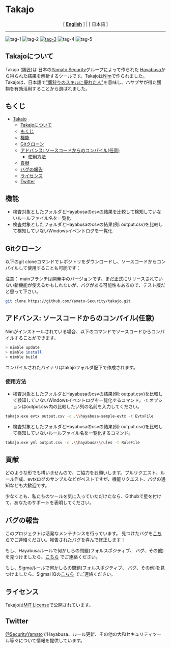 # Takajo

<div align="center">
 <p>
 </p>
 [ <a href="README.md"><b>English</b></a> ] | [ 日本語 ]
</div>

---

[tag-1]: https://img.shields.io/github/downloads/Yamato-Secuirty/takajo/total?label=GitHub%F0%9F%8E%AFDownloads&style=plastic
[tag-2]: https://img.shields.io/github/stars/Yamato-Security/takajo?style=plastic&label=GitHub%F0%9F%8E%AFStars
[tag-3]: https://img.shields.io/github/v/release/Yamato-Security/takajo?display_name=tag&label=latest-version&style=plastic
[tag-4]: https://img.shields.io/badge/Maintenance%20Level-Actively%20Developed-brightgreen.svg
[tag-5]: https://img.shields.io/badge/Twitter-00acee?logo=twitter&logoColor=white

![tag-1] ![tag-2] <a href="https://github.com/Yamato-Security/hayabusa/releases">![tag-3]</a> ![tag-4]</a> ![tag-5]  <a href="https://twitter.com/SecurityYamato"></a>

## Takajoについて

Takajo (鷹匠)は 日本の[Yamato Security](https://yamatosecurity.connpass.com/)グループによって作られた [Hayabusa](https://github.com/Yamato-Security/hayabusa)から得られた結果を解析するツールです。Takajoは[Nim](https://nim-lang.org/)で作られました。  
Takajoは、日本語で["鷹狩りのスキルに優れた人"](https://en.wikipedia.org/wiki/Falconry)を意味し、ハヤブサが得た獲物を有効活用することから選ばれました。  

## もくじ

- [Takajo](#takajo)
  - [Takajoについて](#takajoについて)
  - [もくじ](#もくじ)
  - [機能](#機能)
  - [Gitクローン](#gitクローン)
  - [アドバンス: ソースコードからのコンパイル(任意)](#アドバンス-ソースコードからのコンパイル任意)
    - [使用方法](#使用方法)
  - [貢献](#貢献)
  - [バグの報告](#バグの報告)
  - [ライセンス](#ライセンス)
  - [Twitter](#twitter)

## 機能

- 検査対象としたフォルダとHayabusaのcsvの結果を比較して検知していないルールファイル名を一覧化
- 検査対象としたフォルダとHayabusaのcsvの結果(例: output.csv)を比較して検知していないWindowsイベントログを一覧化

## Gitクローン

以下のgit cloneコマンドでレポジトリをダウンロードし、ソースコードからコンパイルして使用することも可能です：

注意： mainブランチは開発中のバージョンです。まだ正式にリリースされていない新機能が使えるかもしれないが、バグがある可能性もあるので、テスト版だと思って下さい。

```bash
git clone https://github.com/Yamato-Security/takajo.git
```

## アドバンス: ソースコードからのコンパイル(任意)

Nimがインストールされている場合、以下のコマンドでソースコードからコンパイルすることができます。

```bash
> nimble update
> nimble install
> nimble build
```

コンパイルされたバイナリはtakajoフォルダ配下で作成されます。

### 使用方法

- 検査対象としたフォルダとHayabusaのcsvの結果(例: output.csv)を比較して検知していないWindowsイベントログを一覧化するコマンド。`-t` オプションはoutput.csv内の比較したい列の名前を入力してください。  

```bash
takajo.exe evtx output.csv -c .\\hayabusa-sample-evtx -t EvtxFile
```

- 検査対象としたフォルダとHayabusaのcsvの結果(例: output.csv)を比較して検知していないルールファイル名を一覧化するコマンド。

```bash
takajo.exe yml output.csv -c .\\hayabusa\\rules -t RuleFile
```

## 貢献

どのような形でも構いませんので、ご協力をお願いします。プルリクエスト、ルール作成、evtxログのサンプルなどがベストですが、機能リクエスト、バグの通知なども大歓迎です。

少なくとも、私たちのツールを気に入っていただけたなら、Githubで星を付けて、あなたのサポートを表明してください。

## バグの報告

このプロジェクトは活発なメンテナンスを行っています。
見つけたバグを[こちら](https://github.com/Yamato-Security/takajo/issues/new?assignees=&labels=bug&template=bug_report.md&title=%5Bbug%5D)でご連絡ください。報告されたバグを喜んで修正します！

もし、Hayabusaルールで何かしらの問題(フォルスポジティブ、 バグ、その他)を見つけましたら、[こちら](https://github.com/Yamato-Security/hayabusa-rules/issues/new) でご連絡ください。

もし、Sigmaルールで何かしらの問題(フォルスポジティブ、 バグ、その他)を見つけましたら、SigmaHQの[こちら](https://github.com/SigmaHQ/sigma/issues) でご連絡ください。

## ライセンス

Takajoは[MIT License](https://mit-license.org/)で公開されています。

## Twitter

[@SecurityYamato](https://twitter.com/SecurityYamato)でHayabusa、ルール更新、その他の大和セキュリティツール等々について情報を提供しています。